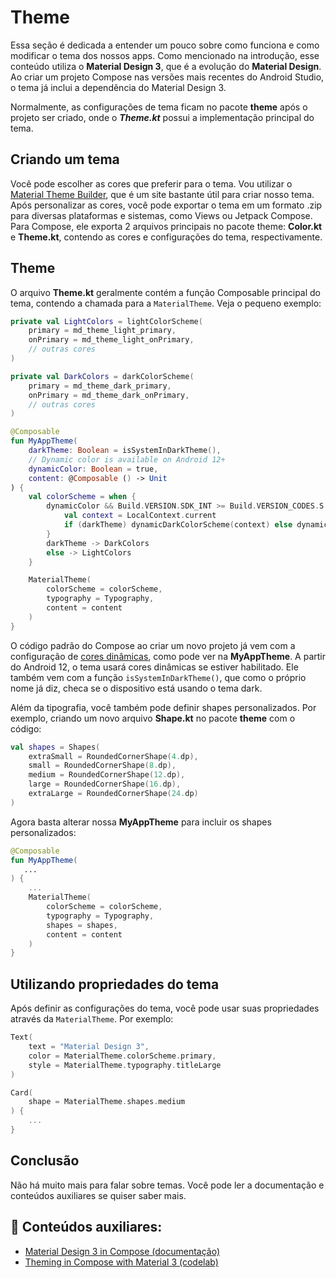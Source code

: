 # Theme

Essa seção é dedicada a entender um pouco sobre como funciona e como modificar o tema dos nossos apps. Como mencionado na introdução, esse conteúdo utiliza o **Material Design 3**, que é a evolução do **Material Design**. Ao criar um projeto Compose nas versões mais recentes do Android Studio, o tema já inclui a dependência do Material Design 3.

Normalmente, as configurações de tema ficam no pacote **theme** após o projeto ser criado, onde o ***Theme.kt*** possui a implementação principal do tema.

## Criando um tema

Você pode escolher as cores que preferir para o tema. Vou utilizar o [Material Theme Builder](https://m3.material.io/theme-builder), que é um site bastante útil para criar nosso tema. Após personalizar as cores, você pode exportar o tema em um formato .zip para diversas plataformas e sistemas, como Views ou Jetpack Compose. Para Compose, ele exporta 2 arquivos principais no pacote theme: **Color.kt** e **Theme.kt**, contendo as cores e configurações do tema, respectivamente.

## Theme

O arquivo **Theme.kt** geralmente contém a função Composable principal do tema, contendo a chamada para a ```MaterialTheme```. Veja o pequeno exemplo:

```kotlin
private val LightColors = lightColorScheme(
    primary = md_theme_light_primary,
    onPrimary = md_theme_light_onPrimary,
    // outras cores
)

private val DarkColors = darkColorScheme(
    primary = md_theme_dark_primary,
    onPrimary = md_theme_dark_onPrimary,
    // outras cores
)

@Composable
fun MyAppTheme(
    darkTheme: Boolean = isSystemInDarkTheme(),
    // Dynamic color is available on Android 12+
    dynamicColor: Boolean = true,
    content: @Composable () -> Unit
) {
    val colorScheme = when {
        dynamicColor && Build.VERSION.SDK_INT >= Build.VERSION_CODES.S -> {
            val context = LocalContext.current
            if (darkTheme) dynamicDarkColorScheme(context) else dynamicLightColorScheme(context)
        }
        darkTheme -> DarkColors
        else -> LightColors
    }

    MaterialTheme(
        colorScheme = colorScheme,
        typography = Typography,
        content = content
    )
}
```

O código padrão do Compose ao criar um novo projeto já vem com a configuração de [cores dinâmicas](https://developer.android.com/jetpack/compose/designsystems/material3#dynamic_color_schemes), como pode ver na **MyAppTheme**. A partir do Android 12, o tema usará cores dinâmicas se estiver habilitado. Ele também vem com a função ```isSystemInDarkTheme()```, que como o próprio nome já diz, checa se o dispositivo está usando o tema dark.

Além da tipografia, você também pode definir shapes personalizados. Por exemplo, criando um novo arquivo **Shape.kt** no pacote **theme** com o código:

```kotlin
val shapes = Shapes(
    extraSmall = RoundedCornerShape(4.dp),
    small = RoundedCornerShape(8.dp),
    medium = RoundedCornerShape(12.dp),
    large = RoundedCornerShape(16.dp),
    extraLarge = RoundedCornerShape(24.dp)
)
```

Agora basta alterar nossa **MyAppTheme** para incluir os shapes personalizados:

```kotlin
@Composable
fun MyAppTheme(
   ...
) {
    ...
    MaterialTheme(
        colorScheme = colorScheme,
        typography = Typography,
        shapes = shapes,
        content = content
    )
}
```

## Utilizando propriedades do tema

Após definir as configurações do tema, você pode usar suas propriedades através da ```MaterialTheme```. Por exemplo:

```kotlin
Text(
    text = "Material Design 3",
    color = MaterialTheme.colorScheme.primary,
    style = MaterialTheme.typography.titleLarge
)

Card(
    shape = MaterialTheme.shapes.medium
) {
    ...
}
```

## Conclusão

Não há muito mais para falar sobre temas. Você pode ler a documentação e conteúdos auxiliares se quiser saber mais.

## :link: Conteúdos auxiliares:
- [Material Design 3 in Compose (documentação)](https://developer.android.com/jetpack/compose/designsystems/material3)
-  [Theming in Compose with Material 3 (codelab)](https://developer.android.com/codelabs/jetpack-compose-theming)